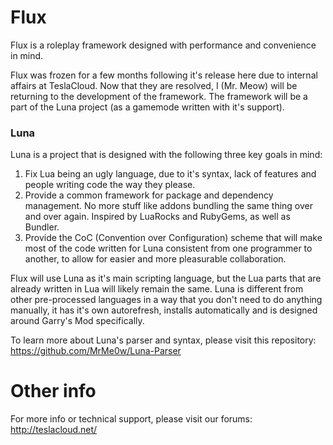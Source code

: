 # Flux
Flux is a roleplay framework designed with performance and convenience in mind.

Flux was frozen for a few months following it's release here due to internal affairs at TeslaCloud. Now that they are resolved, I (Mr. Meow) will be returning to the development of the framework. The framework will be a part of the Luna project (as a gamemode written with it's support).

### Luna
Luna is a project that is designed with the following three key goals in mind:
1. Fix Lua being an ugly language, due to it's syntax, lack of features and people writing code the way they please.
2. Provide a common framework for package and dependency management. No more stuff like addons bundling the same thing over and over again. Inspired by LuaRocks and RubyGems, as well as Bundler.
3. Provide the CoC (Convention over Configuration) scheme that will make most of the code written for Luna consistent from one programmer to another, to allow for easier and more pleasurable collaboration.

Flux will use Luna as it's main scripting language, but the Lua parts that are already written in Lua will likely remain the same. Luna is different from other pre-processed languages in a way that you don't need to do anything manually, it has it's own autorefresh, installs automatically and is designed around Garry's Mod specifically.

To learn more about Luna's parser and syntax, please visit this repository: https://github.com/MrMe0w/Luna-Parser


# Other info
For more info or technical support, please visit our forums: http://teslacloud.net/
